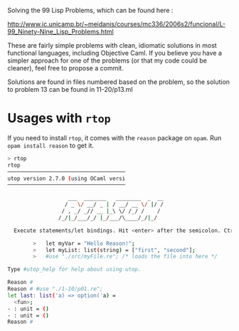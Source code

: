 Solving the 99 Lisp Problems, which can be found here :

http://www.ic.unicamp.br/~meidanis/courses/mc336/2006s2/funcional/L-99_Ninety-Nine_Lisp_Problems.html

These are fairly simple problems with clean, idiomatic solutions in most functional languages, including Objective Caml. If you believe you have a simpler approach for one of the problems (or that my code could be cleaner), feel free to propose a commit.

Solutions are found in files numbered based on the problem, so the solution to problem 13 can be found in 11-20/p13.ml

# Usages with `rtop`

If you need to install `rtop`, it comes with the `reason` package on `opam`. Run `opam install reason` to get it.

```sh
> rtop
rtop
─────────────────────────────────────
utop version 2.7.0 (using OCaml versi
─────────────────────────────────────

                   ___  _______   ________  _  __
                  / _ \/ __/ _ | / __/ __ \/ |/ /
                 / , _/ _// __ |_\ \/ /_/ /    /
                /_/|_/___/_/ |_/___/\____/_/|_/

  Execute statements/let bindings. Hit <enter> after the semicolon. Ctrl-d to quit.

        >   let myVar = "Hello Reason!";
        >   let myList: list(string) = ["first", "second"];
        >   #use "./src/myFile.re"; /* loads the file into here */

Type #utop_help for help about using utop.

Reason #
Reason # #use "./1-10/p01.re";
let last: list('a) => option('a) =
  <fun>;
- : unit = ()
- : unit = ()
Reason #
```
